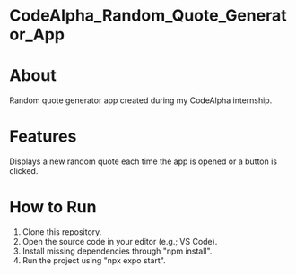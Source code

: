 # CodeAlpha_Random_Quote_Generator_App

# About
Random quote generator app created during my CodeAlpha internship.

# Features 
Displays a new random quote each time the app is opened or a button is clicked.

# How to Run
1. Clone this repository.
2. Open the source code in your editor (e.g.; VS Code).
3. Install missing dependencies through "npm install".
4. Run the project using "npx expo start".

